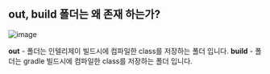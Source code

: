 ## out, build 폴더는 왜 존재 하는가?
![image](https://img1.daumcdn.net/thumb/R1280x0/?scode=mtistory2&fname=https%3A%2F%2Fblog.kakaocdn.net%2Fdn%2FpCXWi%2Fbtq8sqd3I7E%2FuaOWxDV5juNjr0dbHiXtKk%2Fimg.png)

**out** - 폴더는 인텔리제이 빌드시에 컴파일한 class를 저장하는 폴더 입니다.
**build** - 폴더는 gradle 빌드시에 컴파일한 class를 저장하는 폴더 입니다.